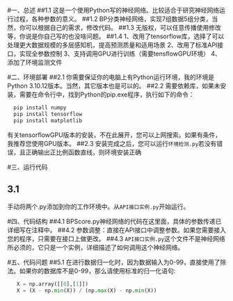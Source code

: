 #一、总述
##1.1
 这是一个使用Python写的神经网络。比较适合于研究神经网络运行过程，各种参数的意义。
##1.2
 BP分类神经网络，实现7组数据5组分类，当然，你可以根据自己的需求，修改代码。
##1.3
 无版权，可以任意传播使用修改等，你说是你自己写的也没啥问题。
##1.4
  1、改用了tensorflow库，选择了可以处理更大数据规模的多层感知机，提高预测质量和适用场景
  2、改用了标准API接口，实现全参数控制
  3、支持调用GPU进行训练（需要tensflowGPU环境）
  4、添加了环境监测文件

#二、环境部署
##2.1
 你需要保证你的电脑上有Python运行环境，我的环境是Python 3.10.12版本。当然，其它版本也是可以的。
##2.2
 需要依赖库，如果未安装，需要在命令行中，找到Python的pip.exe程序，执行如下的命令：
```python
  pip install numpy
  pip install tensorflow
  pip install matplotlib
```
  有关tensorflowGPU版本的安装，不在此展开，您可以上网搜索。如果有条件，我推荐您使用GPU版本。
##2.3
 安装完成之后，您可以运行```环境检测.py```若没有错误，且正确输出正比例函数直线，则环境安装正确

#三、运行代码
## 3.1
 手动将两个.py添加到你的工作环境中。从```API接口实例.py```开始运行。

#四、代码结构
##4.1
 BPScore.py神经网络的代码在这里面，具体的参数传递已详细写在注释中。
##4.2
 参数调整：直接在API接口中调整参数。如果您需要接入您的程序，只需要在接口上做更改。
##4.3
 ```API接口实例.py```这个文件不是神经网络所必须的，它只是一个实例，详细描述了如何调用这个神经网络。

#五、代码问题
##5.1
  在进行数据归一化时，因为数据输入为0-99，直接使用了除法。如果你的数据库不是0-99，那么请使用标准的归一化语句:
```python
   X = np.array([[0],[1]])
   X = (X - np.min(X)) / (np.max(X) - np.min(X))
```